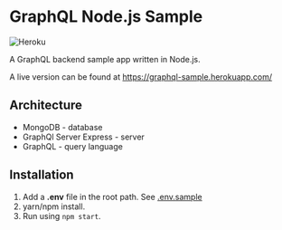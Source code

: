 # GraphQL Node.js Sample
![Heroku](http://heroku-badge.herokuapp.com/?app=graphql-sample&style=flat)  

A GraphQL backend sample app written in Node.js. 

A live version can be found at https://graphql-sample.herokuapp.com/

## Architecture
- MongoDB - database
- GraphQl Server Express - server
- GraphQL - query language

## Installation
1. Add a **.env** file in the root path. See [.env.sample](/.env.sample)  
2. yarn/npm install.
3. Run using `npm start`.

